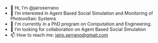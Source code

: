 - 👋 Hi, I’m @jairoserrano
- 👀 I’m interested in Agent Based Social Simulation and Monitoring of Photovoltaic Systems
- 🌱 I'm currently in a PhD program on Computation and Engineering.
- 💞️ I’m looking for collaboration on Agent Based Social Simulation
- 📫 How to reach me: jairo.serrano@gmail.com

<!---
jairoserrano/jairoserrano is a ✨ special ✨ repository because its `README.md` (this file) appears on your GitHub profile.
You can click the Preview link to take a look at your changes.
--->
